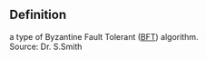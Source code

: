 ## Definition
a type of Byzantine Fault Tolerant ([BFT](byzantine-fault-tolerance)) algorithm.  
Source: Dr. S.Smith